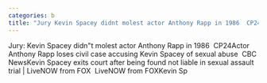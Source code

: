 ```yaml
---
categories: b
title: "Jury Kevin Spacey didnt molest actor Anthony Rapp in 1986  CP24"
---
```

Jury: Kevin Spacey didn"t molest actor Anthony Rapp in 1986&nbsp;&nbsp;CP24Actor Anthony Rapp loses civil case accusing Kevin Spacey of sexual abuse&nbsp;&nbsp;CBC NewsKevin Spacey exits court after being found not liable in sexual assault trial | LiveNOW from FOX&nbsp;&nbsp;LiveNOW from FOXKevin Sp